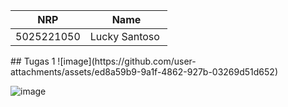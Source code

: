 <div align=center>

|    NRP     |      Name     |
| :--------: | :-----------: |
| 5025221050 | Lucky Santoso |

</div>
## Tugas 1
![image](https://github.com/user-attachments/assets/ed8a59b9-9a1f-4862-927b-03269d51d652)

![image](https://github.com/user-attachments/assets/d5a1c03d-7931-48de-b096-36eb86bd049e)
